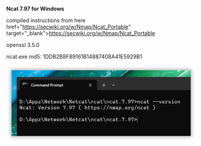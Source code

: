 <b>Ncat 7.97 for Windows</b>

compiled instructions from here href="https://secwiki.org/w/Nmap/Ncat_Portable" target="_blank">https://secwiki.org/w/Nmap/Ncat_Portable

openssl 3.5.0

ncat.exe md5: 1DDB2B8F89161B14887408A41E5929B1

<img src="cmd.png" alt="cmd">
